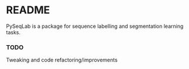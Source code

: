 # README #

PySeqLab is a package for sequence labelling and segmentation learning tasks.

### TODO ###

Tweaking and code refactoring/improvements